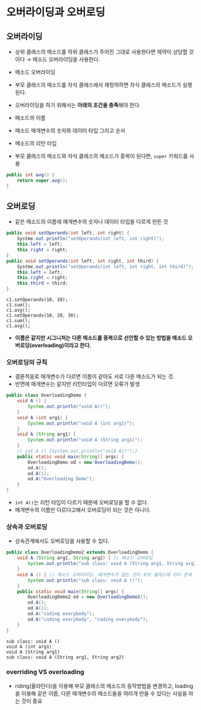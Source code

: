 # 오버라이딩과 오버로딩

## 오버라이딩 

- 상위 클래스의 메소드를 하위 클래스가 주어진 그대로 사용한다면 제약이 상당할 것이다 → 메소드 오버라이딩을 사용한다. 
- 메소드 오버라이딩  
 - 부모 클래스의 메소드를 자식 클래스에서 재정의하면 자식 클래스의 메소드가 실행된다.  

- 오버라이딩을 하기 위해서는 **아래의 조건을 충족**해야 한다.  
 - 메소드의 이름  
 - 메소드 매개변수의 숫자와 데이터 타입 그리고 순서  
 - 메소드의 리턴 타입  

- 부모 클래스의 메소드와 자식 클래스의 메소드가 중복이 된다면, `super` 키워드를 사용  
```java
public int avg() {
    return super.avg();
}
```

## 오버로딩  

- 같은 메소드의 이름에 매개변수의 숫자나 데이터 타입을 다르게 만든 것  
```java
public void setOperands(int left, int right) {
    Systme.out.println("setOperands(int left, int right)");
    this.left = left;
    this.right = right;
}
public void setOperands(int left, int right, int third) {
    Systme.out.println("setOperands(int left, int right, int third)");
    this.left = left;
    this.right = right;
    this.third = third;
}
```
```
c1.setOperands(10, 20);
c1.sum();
c1.avg();
c1.setOperands(10, 20, 30);
c1.sum();
c1.avg();
```  

- **이름은 같지만 시그니처는 다른 메소드를 중복으로 선언할 수 있는 방법을 메소드 오버로딩(overloading)이라고 한다.**  

### 오버로딩의 규칙  

- 결론적응로 매개변수가 다르면 이름이 같아도 서로 다른 메소드가 되는 것.  
- 반면에 매개변수는 같지만 리턴타입이 다르면 오류가 발생  
```java
public class OverloadingDemo {
    void A () {
        System.out.println("void A()");
    }
    void A (int arg1) {
        System.out.println("void A (int arg1)");
    }
    void A (String arg1) {
        System.out.println("void A (String arg1)");
    }
    // int A () {System.out.println("void A()");}
    public static void main(String[] args) {
        OverloadingDemo od = new OverloadingDemo();
        od.A();
        od.A(1);
        od.A("Overloading Demo");
    }
}
```
- `int A()`는 리턴 타입이 다르기 때문에 오버로딩을 할 수 없다.  
- 매개변수의 이름만 다르다고해서 오버로딩이 되는 것은 아니다.  

### 상속과 오버로딩  

- 상속관계에서도 오버로딩을 사용할 수 있다.  
```java
public class OverloadingDemo2 extends OverloadingDemo {
    void A (String arg1, String arg2) { // 메소드 오버로딩
        System.out.println("sub class: void A (String arg1, String arg2)");
    }
    void A () { // 메소드 오버라이딩. 매개변수가 없는 것이 부모 클래스에 이미 존재 
        System.out.println("sub class: void A ()");
    }
    public static void main(String[] args) {
        OverloadingDemo2 od = new OverloadingDemo2();
        od.A();
        od.A(1);
        od.A("coding everybody");
        od.A("coding everybody", "coding everybody");
    }
}
```   
```
sub class: void A ()
void A (int arg1)
void A (String arg1)
sub class: void A (String arg1, String arg2)
```

### overriding VS overloading  

- riding(올라탄다)을 이용해 부모 클래스의 메소드의 동작방법을 변경하고, loading을 이용해 같은 이름, 다른 매개변수의 메소드들을 여러개 만들 수 있다는 사실을 아는 것이 중요  
